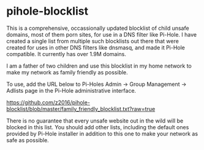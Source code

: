 # pihole-blocklist

This is a comprehensive, occassionally updated blocklist of child unsafe domains, most of them porn sites, for use in a DNS filter like Pi-Hole. I have created a single list from multiple such blocklists out there that were created for uses in other DNS filters like dnsmasq, and made it Pi-Hole compatible. It currently has over 1.9M domains. 

I am a father of two children and use this blocklist in my home network to make my network as family friendly as possible.

To use, add the URL below to Pi-Holes Admin -> Group Management -> Adlists page in the Pi-Hole administrative interface.

https://github.com/z2016/pihole-blocklist/blob/master/family_friendly_blocklist.txt?raw=true

There is no guarantee that every unsafe website out in the wild will be blocked in this list. You should add other lists, including the default ones provided by Pi-Hole installer in addition to this one to make your network as safe as possible.
